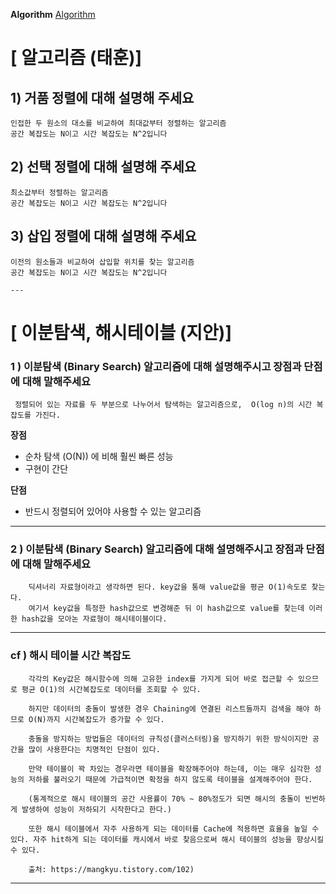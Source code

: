 **Algorithm**
[Algorithm](https://gyoogle.dev/blog/algorithm/Bubble%20Sort.html)

# [ 알고리즘 (태훈)]

## 1) 거품 정렬에 대해 설명해 주세요

    인접한 두 원소의 대소를 비교하여 최대값부터 정렬하는 알고리즘
    공간 복잡도는 N이고 시간 복잡도는 N^2입니다

## 2) 선택 정렬에 대해 설명해 주세요

    최소값부터 정렬하는 알고리즘
    공간 복잡도는 N이고 시간 복잡도는 N^2입니다

## 3) 삽입 정렬에 대해 설명해 주세요

    이전의 원소들과 비교하여 삽입할 위치를 찾는 알고리즘
    공간 복잡도는 N이고 시간 복잡도는 N^2입니다
    
    ---

# [ 이분탐색, 해시테이블 (지안)]

### 1 )  이분탐색 (Binary Search) 알고리즘에 대해 설명해주시고 장점과 단점에 대해 말해주세요
     정렬되어 있는 자료를 두 부분으로 나누어서 탐색하는 알고리즘으로,  O(log n)의 시간 복잡도를 가진다.

 **장점** 
- 순차 탐색 (O(N)) 에 비해 훨씬 빠른 성능
- 구현이 간단

**단점** 

- 반드시 정렬되어 있어야 사용할 수 있는 알고리즘
---
### 2 )  이분탐색 (Binary Search) 알고리즘에 대해 설명해주시고 장점과 단점에 대해 말해주세요
        딕셔너리 자료형이라고 생각하면 된다. key값을 통해 value값을 평균 O(1)속도로 찾는다. 
        여기서 key값을 특정한 hash값으로 변경해준 뒤 이 hash값으로 value를 찾는데 이러한 hash값을 모아논 자료형이 해시테이블이다.
---        
 ### cf )  해시 테이블 시간 복잡도      
        각각의 Key값은 해시함수에 의해 고유한 index를 가지게 되어 바로 접근할 수 있으므로 평균 O(1)의 시간복잡도로 데이터를 조회할 수 있다.

        하지만 데이터의 충돌이 발생한 경우 Chaining에 연결된 리스트들까지 검색을 해야 하므로 O(N)까지 시간복잡도가 증가할 수 있다.

        충돌을 방지하는 방법들은 데이터의 규칙성(클러스터링)을 방지하기 위한 방식이지만 공간을 많이 사용한다는 치명적인 단점이 있다.

        만약 테이블이 꽉 차있는 경우라면 테이블을 확장해주어야 하는데, 이는 매우 심각한 성능의 저하를 불러오기 때문에 가급적이면 확정을 하지 않도록 테이블을 설계해주어야 한다.

        (통계적으로 해시 테이블의 공간 사용률이 70% ~ 80%정도가 되면 해시의 충돌이 빈번하게 발생하여 성능이 저하되기 시작한다고 한다.)

        또한 해시 테이블에서 자주 사용하게 되는 데이터를 Cache에 적용하면 효율을 높일 수 있다. 자주 hit하게 되는 데이터를 캐시에서 바로 찾음으로써 해시 테이블의 성능을 향상시킬 수 있다.

        출처: https://mangkyu.tistory.com/102)
--- 
        
